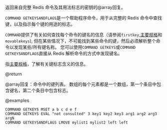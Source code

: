 返回来自完整 Redis 命令及其用法标志的密钥的@array回复。

`COMMAND GETKEYSANDFLAGS`是一个帮助程序命令，用于从完整的 Redis 命令中查找键，以及指示每个键的用途的标志。

`COMMAND`提供了有关如何查找每个命令的键名的信息（请参阅`firstkey`,[主要规格](/topics/key-specs#logical-operation-flags)和`movablekeys`),
但在某些情况下，不可能找到某些命令的键，然后必须解析整个命令以发现某些/所有键名称。
您可以使用`COMMAND GETKEYS`或`COMMAND GETKEYSANDFLAGS`直接从 Redis 解析命令的方式中发现键名。

指[主要规格](/topics/key-specs#logical-operation-flags)，了解有关键标志含义的信息。

@return

@array回复：命令中的键列表。
数组的每个元素都是一个数组，第一个条目中包含键名，第二个条目中包含标志。

@examples

```cli
COMMAND GETKEYS MSET a b c d e f
COMMAND GETKEYS EVAL "not consulted" 3 key1 key2 key3 arg1 arg2 arg3 argN
COMMAND GETKEYSANDFLAGS LMOVE mylist1 mylist2 left left
```
